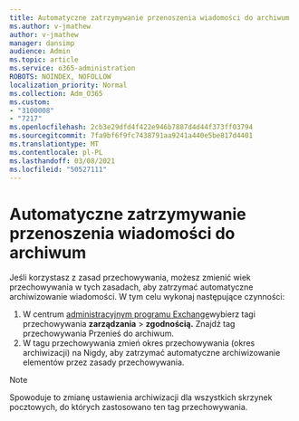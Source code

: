 ```yaml
---
title: Automatyczne zatrzymywanie przenoszenia wiadomości do archiwum
ms.author: v-jmathew
author: v-jmathew
manager: dansimp
audience: Admin
ms.topic: article
ms.service: o365-administration
ROBOTS: NOINDEX, NOFOLLOW
localization_priority: Normal
ms.collection: Adm_O365
ms.custom:
- "3100008"
- "7217"
ms.openlocfilehash: 2cb3e29dfd4f422e946b7887d4d44f373ff03794
ms.sourcegitcommit: 7fa9bf6f9fc7438791aa9241a440e5be817d4401
ms.translationtype: MT
ms.contentlocale: pl-PL
ms.lasthandoff: 03/08/2021
ms.locfileid: "50527111"
---
```

# <a name="stop-messages-from-moving-to-the-archive-automatically"></a>Automatyczne zatrzymywanie przenoszenia wiadomości do archiwum

Jeśli korzystasz z zasad przechowywania, możesz zmienić wiek przechowywania w tych zasadach, aby zatrzymać automatyczne archiwizowanie wiadomości. W tym celu wykonaj następujące czynności:

1. W centrum [administracyjnym programu Exchange](https://go.microsoft.com/fwlink/?linkid=2059104)wybierz tagi przechowywania **zarządzania**  >  **zgodnością.** Znajdź tag przechowywania Przenieś do archiwum.
2. W tagu przechowywania zmień okres przechowywania (okres archiwizacji) na Nigdy, aby zatrzymać automatyczne archiwizowanie elementów przez zasady przechowywania. 

> [!NOTE]
> Spowoduje to zmianę ustawienia archiwizacji dla wszystkich skrzynek pocztowych, do których zastosowano ten tag przechowywania.
